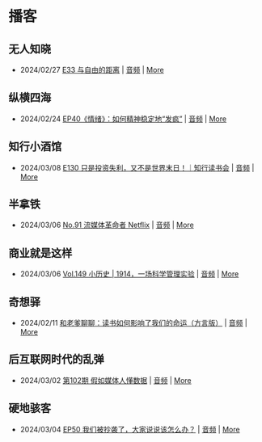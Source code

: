 # 播客

## 无人知晓
- 2024/02/27 [E33 与自由的距离](https://www.xiaoyuzhoufm.com/episode/65dd839000ca19a600292454) | [音频](https://dts-api.xiaoyuzhoufm.com/track/611719d3cb0b82e1df0ad29e/65dd839000ca19a600292454/media.xyzcdn.net/lr8p47Bc7zf4vf0au0-wOVzBooEE.m4a) | [More](channels/%E6%97%A0%E4%BA%BA%E7%9F%A5%E6%99%93.md)

## 纵横四海
- 2024/02/24 [EP40《情绪》：如何精神稳定地“发疯”](https://www.ximalaya.com/sound/708501701) | [音频](https://audio.xmcdn.com/storages/74b7-audiofreehighqps/64/7C/GKwRIJEJrxsdCDajiAKs05eP-aacv2-48K.m4a) | [More](channels/%E7%BA%B5%E6%A8%AA%E5%9B%9B%E6%B5%B7.md)

## 知行小酒馆
- 2024/03/08 [E130 只是投资失利，又不是世界末日！｜知行读书会](https://www.xiaoyuzhoufm.com/episode/65ea7b3f2d96b6aa807a7bd5) | [音频](https://dts-api.xiaoyuzhoufm.com/track/6013f9f58e2f7ee375cf4216/65ea7b3f2d96b6aa807a7bd5/media.xyzcdn.net/lnOHVY0G7SLmEQ6syY2bJ3UHM7ke.m4a) | [More](channels/%E7%9F%A5%E8%A1%8C%E5%B0%8F%E9%85%92%E9%A6%86.md)

## 半拿铁
- 2024/03/06 [No.91 流媒体革命者 Netflix](https://www.ximalaya.com/sound/711622892) | [音频](https://dl.wavpub.com/item/227_31598084_5831.m4a) | [More](channels/%E5%8D%8A%E6%8B%BF%E9%93%81.md)

## 商业就是这样
- 2024/03/06 [Vol.149 小历史 | 1914，一场科学管理实验](https://www.ximalaya.com/sound/711735718) | [音频](https://audio.xmcdn.com/storages/c453-audiofreehighqps/CD/54/GKwRIDoJvkuEARjijAKzhBMq-aacv2-48K.m4a) | [More](channels/%E5%95%86%E4%B8%9A%E5%B0%B1%E6%98%AF%E8%BF%99%E6%A0%B7.md)

## 奇想驿
- 2024/02/11 [和老爹聊聊：读书如何影响了我们的命运（方言版）](https://www.xiaoyuzhoufm.com/episode/65c839a90bef6c2074d27174) | [音频](https://dts-api.xiaoyuzhoufm.com/track/6034daea97755b8fc9c66480/65c839a90bef6c2074d27174/media.xyzcdn.net/ljFv7ZFgmiyNZuNiYLWTh8I-KQ6F.m4a) | [More](channels/%E5%A5%87%E6%83%B3%E9%A9%BF.md)

## 后互联网时代的乱弹
- 2024/03/02 [第102期 假如媒体人懂数据](https://hosting.wavpub.cn/pie/ep102/) | [音频](https://tk.wavpub.com/WPDL_DxyytHRkSkQmxkfLzGmsqgYhDFAQwwDsSWTsgnsgMQzktmLyKEZjDdvjSm-d6.mp3) | [More](channels/%E5%90%8E%E4%BA%92%E8%81%94%E7%BD%91%E6%97%B6%E4%BB%A3%E7%9A%84%E4%B9%B1%E5%BC%B9.md)

## 硬地骇客
- 2024/03/04 [EP50 我们被抄袭了，大家说说该怎么办？](https://www.xiaoyuzhoufm.com/episode/65e5b923cfdcad8d2c67edba) | [音频](https://dts-api.xiaoyuzhoufm.com/track/640ee2438be5d40013fe4a87/65e5b923cfdcad8d2c67edba/media.xyzcdn.net/lkBTPIPM5GX-Q-Ad0MTokT19bxy6.m4a) | [More](channels/%E7%A1%AC%E5%9C%B0%E9%AA%87%E5%AE%A2.md)

